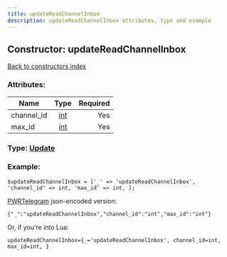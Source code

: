 ```yaml
---
title: updateReadChannelInbox
description: updateReadChannelInbox attributes, type and example
---
```

## Constructor: updateReadChannelInbox  
[Back to constructors index](index.md)



### Attributes:

| Name     |    Type       | Required |
|----------|:-------------:|---------:|
|channel\_id|[int](../types/int.md) | Yes|
|max\_id|[int](../types/int.md) | Yes|



### Type: [Update](../types/Update.md)


### Example:

```
$updateReadChannelInbox = ['_' => 'updateReadChannelInbox', 'channel_id' => int, 'max_id' => int, ];
```  

[PWRTelegram](https://pwrtelegram.xyz) json-encoded version:

```
{"_":"updateReadChannelInbox","channel_id":"int","max_id":"int"}
```


Or, if you're into Lua:  


```
updateReadChannelInbox={_='updateReadChannelInbox', channel_id=int, max_id=int, }

```


